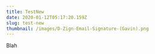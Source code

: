 ```yaml
---
title: TestNew
date: 2020-01-12T05:17:20.159Z
slug: test-new
thumbnail: /images/D-Zign-Email-Signature-(Gavin).png
---
```

Blah
